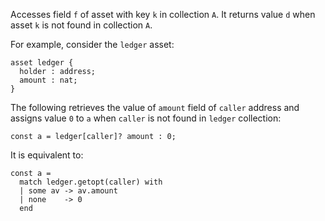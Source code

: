 Accesses field `f` of asset with key `k` in collection `A`. It returns value `d` when asset `k` is not found in collection `A`.

For example, consider the `ledger` asset:
```archetype
asset ledger {
  holder : address;
  amount : nat;
}
```

The following retrieves the value of `amount` field of `caller` address and assigns value `0` to `a` when `caller` is not found in `ledger` collection:
```archetype
const a = ledger[caller]? amount : 0;
```

It is equivalent to:
```archetype
const a =
  match ledger.getopt(caller) with
  | some av -> av.amount
  | none    -> 0
  end
```